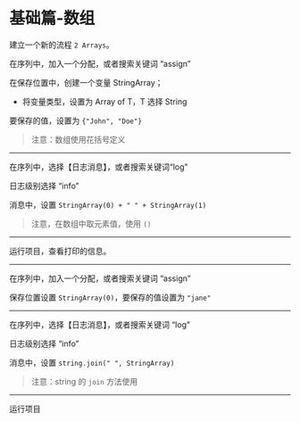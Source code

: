 # 基础篇-数组

建立一个新的流程 `2 Arrays`。

在序列中，加入一个分配，或者搜索关键词 “assign”

在保存位置中，创建一个变量 StringArray；

- 将变量类型，设置为 Array of T，T 选择 String

要保存的值，设置为 `{"John", "Doe"}`

> 注意：数组使用花括号定义

---

在序列中，选择【日志消息】，或者搜索关键词“log”

日志级别选择 “info”

消息中，设置 `StringArray(0) + " " + StringArray(1)`

> 注意，在数组中取元素值，使用 `()`

---

运行项目，查看打印的信息。

---

在序列中，加入一个分配，或者搜索关键词 “assign”

保存位置设置 `StringArray(0)`，要保存的值设置为 `"jane"`

---

在序列中，选择【日志消息】，或者搜索关键词 “log”

日志级别选择 “info”

消息中，设置 `string.join(" ", StringArray)`

> 注意：string 的 `join` 方法使用

---

运行项目
